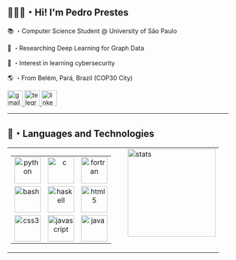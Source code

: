 <h2 align="left">👨🏻‍💻・Hi! I'm Pedro Prestes</h2>

<p> 📚 ・Computer Science Student @ University of São Paulo </p>
<p> 🔬 ・Researching Deep Learning for Graph Data </p>
<p> 🔐 ・Interest in learning cybersecurity </p>
<p> 🌎 ・From Belém, Pará, Brazil (COP30 City) </p>

<div align="left">
  <a href="pedrohsprestes@gmail.com" target="_blank">
    <img src="https://img.shields.io/static/v1?message=Gmail&logo=gmail&label=&color=D14836&logoColor=white&labelColor=&style=for-the-badge" height="35" alt="gmail logo"  />
  </a>
  <a href="t.me/pedroprestes" target="_blank">
    <img src="https://img.shields.io/static/v1?message=Telegram&logo=telegram&label=&color=2CA5E0&logoColor=white&labelColor=&style=for-the-badge" height="35" alt="telegram logo"  />
  </a>
  <a href="https://www.linkedin.com/in/pedro-henrique-de-sousa-prestes-67ab64302/" target="_blank">
    <img src="https://img.shields.io/static/v1?message=LinkedIn&logo=linkedin&label=&color=0077B5&logoColor=white&labelColor=&style=for-the-badge" height="35" alt="linkedin logo"  />
  </a>
</div>

---

###

<h2 align="left">🤖・Languages ​​and Technologies</h2>
<table>
  <tr>
    <td style="vertical-align: top;">
      <table>
        <tr>
          <td align="center"><img src="https://cdn.jsdelivr.net/gh/devicons/devicon/icons/python/python-original.svg" height="60" alt="python"></td>
          <td align="center"><img src="https://cdn.jsdelivr.net/gh/devicons/devicon/icons/c/c-original.svg" height="60" alt="c"></td>
          <td align="center"><img src="https://skillicons.dev/icons?i=fortran" height="60" alt="fortran"></td>
        </tr>
        <tr>
          <td align="center"><img src="https://cdn.simpleicons.org/gnubash/4EAA25" height="60" alt="bash"></td>
          <td align="center"><img src="https://cdn.jsdelivr.net/gh/devicons/devicon/icons/haskell/haskell-original.svg" height="60" alt="haskell"></td>
          <td align="center"><img src="https://cdn.jsdelivr.net/gh/devicons/devicon/icons/html5/html5-original.svg" height="60" alt="html5"></td>
        </tr>
        <tr>
          <td align="center"><img src="https://cdn.jsdelivr.net/gh/devicons/devicon/icons/css3/css3-original.svg" height="60" alt="css3"></td>
          <td align="center"><img src="https://cdn.jsdelivr.net/gh/devicons/devicon/icons/javascript/javascript-original.svg" height="60" alt="javascript"></td>
          <td align="center"><img src="https://cdn.jsdelivr.net/gh/devicons/devicon/icons/java/java-original.svg" height="60" alt="java"></td>
        </tr>
      </table>
    </td>
    <td style="vertical-align: top; padding-left: 30px;">
      <img src="https://github-readme-stats.vercel.app/api/top-langs?username=pp1MB&locale=en&hide_title=false&layout=compact&card_width=240&langs_count=5&theme=monokai&hide_border=false" height="200" alt="stats">
    </td>
  </tr>
</table>

###

<div align="center">
</div>

###
